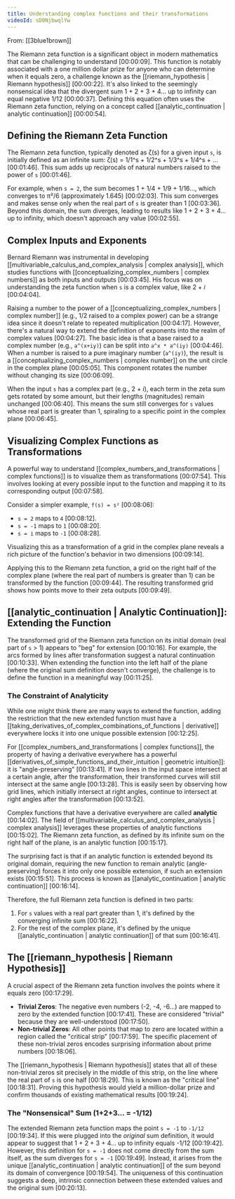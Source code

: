```yaml
---
title: Understanding complex functions and their transformations
videoId: sD0NjbwqlYw
---
```


From: [[3blue1brown]] <br/> 

The Riemann zeta function is a significant object in modern mathematics that can be challenging to understand <a class="yt-timestamp" data-t="00:00:09">[00:00:09]</a>. This function is notably associated with a one million dollar prize for anyone who can determine when it equals zero, a challenge known as the [[riemann_hypothesis | Riemann hypothesis]] <a class="yt-timestamp" data-t="00:00:22">[00:00:22]</a>. It's also linked to the seemingly nonsensical idea that the divergent sum 1 + 2 + 3 + 4... up to infinity can equal negative 1/12 <a class="yt-timestamp" data-t="00:00:37">[00:00:37]</a>. Defining this equation often uses the Riemann zeta function, relying on a concept called [[analytic_continuation | analytic continuation]] <a class="yt-timestamp" data-t="00:00:54">[00:00:54]</a>.

## Defining the Riemann Zeta Function

The Riemann zeta function, typically denoted as ζ(s) for a given input `s`, is initially defined as an infinite sum:
ζ(s) = 1/1^s + 1/2^s + 1/3^s + 1/4^s + ... <a class="yt-timestamp" data-t="00:01:46">[00:01:46]</a>.
This sum adds up reciprocals of natural numbers raised to the power of `s` <a class="yt-timestamp" data-t="00:01:46">[00:01:46]</a>.

For example, when `s = 2`, the sum becomes 1 + 1/4 + 1/9 + 1/16..., which converges to π²/6 (approximately 1.645) <a class="yt-timestamp" data-t="00:02:03">[00:02:03]</a>. This sum converges and makes sense only when the real part of `s` is greater than 1 <a class="yt-timestamp" data-t="00:03:36">[00:03:36]</a>. Beyond this domain, the sum diverges, leading to results like 1 + 2 + 3 + 4... up to infinity, which doesn't approach any value <a class="yt-timestamp" data-t="00:02:55">[00:02:55]</a>.

## Complex Inputs and Exponents

Bernard Riemann was instrumental in developing [[multivariable_calculus_and_complex_analysis | complex analysis]], which studies functions with [[conceptualizing_complex_numbers | complex numbers]] as both inputs and outputs <a class="yt-timestamp" data-t="00:03:45">[00:03:45]</a>. His focus was on understanding the zeta function when `s` is a complex value, like 2 + *i* <a class="yt-timestamp" data-t="00:04:04">[00:04:04]</a>.

Raising a number to the power of a [[conceptualizing_complex_numbers | complex number]] (e.g., 1/2 raised to a complex power) can be a strange idea since it doesn't relate to repeated multiplication <a class="yt-timestamp" data-t="00:04:17">[00:04:17]</a>. However, there's a natural way to extend the definition of exponents into the realm of complex values <a class="yt-timestamp" data-t="00:04:27">[00:04:27]</a>. The basic idea is that a base raised to a complex number (e.g., `a^(x+iy)`) can be split into `a^x * a^(iy)` <a class="yt-timestamp" data-t="00:04:46">[00:04:46]</a>. When a number is raised to a pure imaginary number (`a^(iy)`), the result is a [[conceptualizing_complex_numbers | complex number]] on the unit circle in the complex plane <a class="yt-timestamp" data-t="00:05:05">[00:05:05]</a>. This component rotates the number without changing its size <a class="yt-timestamp" data-t="00:06:09">[00:06:09]</a>.

When the input `s` has a complex part (e.g., 2 + *i*), each term in the zeta sum gets rotated by some amount, but their lengths (magnitudes) remain unchanged <a class="yt-timestamp" data-t="00:06:40">[00:06:40]</a>. This means the sum still converges for `s` values whose real part is greater than 1, spiraling to a specific point in the complex plane <a class="yt-timestamp" data-t="00:06:45">[00:06:45]</a>.

## Visualizing Complex Functions as Transformations

A powerful way to understand [[complex_numbers_and_transformations | complex functions]] is to visualize them as transformations <a class="yt-timestamp" data-t="00:07:54">[00:07:54]</a>. This involves looking at every possible input to the function and mapping it to its corresponding output <a class="yt-timestamp" data-t="00:07:58">[00:07:58]</a>.

Consider a simpler example, `f(s) = s²` <a class="yt-timestamp" data-t="00:08:06">[00:08:06]</a>:
*   `s = 2` maps to `4` <a class="yt-timestamp" data-t="00:08:12">[00:08:12]</a>.
*   `s = -1` maps to `1` <a class="yt-timestamp" data-t="00:08:20">[00:08:20]</a>.
*   `s = i` maps to `-1` <a class="yt-timestamp" data-t="00:08:28">[00:08:28]</a>.

Visualizing this as a transformation of a grid in the complex plane reveals a rich picture of the function's behavior in two dimensions <a class="yt-timestamp" data-t="00:09:14">[00:09:14]</a>.

Applying this to the Riemann zeta function, a grid on the right half of the complex plane (where the real part of numbers is greater than 1) can be transformed by the function <a class="yt-timestamp" data-t="00:09:44">[00:09:44]</a>. The resulting transformed grid shows how points move to their zeta outputs <a class="yt-timestamp" data-t="00:09:49">[00:09:49]</a>.

## [[analytic_continuation | Analytic Continuation]]: Extending the Function

The transformed grid of the Riemann zeta function on its initial domain (real part of `s` > 1) appears to "beg" for extension <a class="yt-timestamp" data-t="00:10:16">[00:10:16]</a>. For example, the arcs formed by lines after transformation suggest a natural continuation <a class="yt-timestamp" data-t="00:10:33">[00:10:33]</a>. When extending the function into the left half of the plane (where the original sum definition doesn't converge), the challenge is to define the function in a meaningful way <a class="yt-timestamp" data-t="00:11:25">[00:11:25]</a>.

### The Constraint of Analyticity

While one might think there are many ways to extend the function, adding the restriction that the new extended function must have a [[taking_derivatives_of_complex_combinations_of_functions | derivative]] everywhere locks it into one unique possible extension <a class="yt-timestamp" data-t="00:12:25">[00:12:25]</a>.

For [[complex_numbers_and_transformations | complex functions]], the property of having a derivative everywhere has a powerful [[derivatives_of_simple_functions_and_their_intuition | geometric intuition]]: it is "angle-preserving" <a class="yt-timestamp" data-t="00:13:41">[00:13:41]</a>. If two lines in the input space intersect at a certain angle, after the transformation, their transformed curves will still intersect at the same angle <a class="yt-timestamp" data-t="00:13:28">[00:13:28]</a>. This is easily seen by observing how grid lines, which initially intersect at right angles, continue to intersect at right angles after the transformation <a class="yt-timestamp" data-t="00:13:52">[00:13:52]</a>.

Complex functions that have a derivative everywhere are called **analytic** <a class="yt-timestamp" data-t="00:14:02">[00:14:02]</a>. The field of [[multivariable_calculus_and_complex_analysis | complex analysis]] leverages these properties of analytic functions <a class="yt-timestamp" data-t="00:15:02">[00:15:02]</a>. The Riemann zeta function, as defined by its infinite sum on the right half of the plane, is an analytic function <a class="yt-timestamp" data-t="00:15:17">[00:15:17]</a>.

The surprising fact is that if an analytic function is extended beyond its original domain, requiring the new function to remain analytic (angle-preserving) forces it into only one possible extension, if such an extension exists <a class="yt-timestamp" data-t="00:15:51">[00:15:51]</a>. This process is known as [[analytic_continuation | analytic continuation]] <a class="yt-timestamp" data-t="00:16:14">[00:16:14]</a>.

Therefore, the full Riemann zeta function is defined in two parts:
1.  For `s` values with a real part greater than 1, it's defined by the converging infinite sum <a class="yt-timestamp" data-t="00:16:22">[00:16:22]</a>.
2.  For the rest of the complex plane, it's defined by the unique [[analytic_continuation | analytic continuation]] of that sum <a class="yt-timestamp" data-t="00:16:41">[00:16:41]</a>.

## The [[riemann_hypothesis | Riemann Hypothesis]]

A crucial aspect of the Riemann zeta function involves the points where it equals zero <a class="yt-timestamp" data-t="00:17:29">[00:17:29]</a>.
*   **Trivial Zeros**: The negative even numbers (-2, -4, -6...) are mapped to zero by the extended function <a class="yt-timestamp" data-t="00:17:41">[00:17:41]</a>. These are considered "trivial" because they are well-understood <a class="yt-timestamp" data-t="00:17:50">[00:17:50]</a>.
*   **Non-trivial Zeros**: All other points that map to zero are located within a region called the "critical strip" <a class="yt-timestamp" data-t="00:17:59">[00:17:59]</a>. The specific placement of these non-trivial zeros encodes surprising information about prime numbers <a class="yt-timestamp" data-t="00:18:06">[00:18:06]</a>.

The [[riemann_hypothesis | Riemann hypothesis]] states that all of these non-trivial zeros sit precisely in the middle of this strip, on the line where the real part of `s` is one half <a class="yt-timestamp" data-t="00:18:29">[00:18:29]</a>. This is known as the "critical line" <a class="yt-timestamp" data-t="00:18:31">[00:18:31]</a>. Proving this hypothesis would yield a million-dollar prize and confirm thousands of existing mathematical results <a class="yt-timestamp" data-t="00:19:24">[00:19:24]</a>.

### The "Nonsensical" Sum (1+2+3... = -1/12)

The extended Riemann zeta function maps the point `s = -1` to `-1/12` <a class="yt-timestamp" data-t="00:19:34">[00:19:34]</a>. If this were plugged into the *original* sum definition, it would appear to suggest that 1 + 2 + 3 + 4... up to infinity equals -1/12 <a class="yt-timestamp" data-t="00:19:42">[00:19:42]</a>. However, this definition for `s = -1` does not come directly from the sum itself, as the sum diverges for `s = -1` <a class="yt-timestamp" data-t="00:19:49">[00:19:49]</a>. Instead, it arises from the unique [[analytic_continuation | analytic continuation]] of the sum beyond its domain of convergence <a class="yt-timestamp" data-t="00:19:54">[00:19:54]</a>. The uniqueness of this continuation suggests a deep, intrinsic connection between these extended values and the original sum <a class="yt-timestamp" data-t="00:20:13">[00:20:13]</a>.